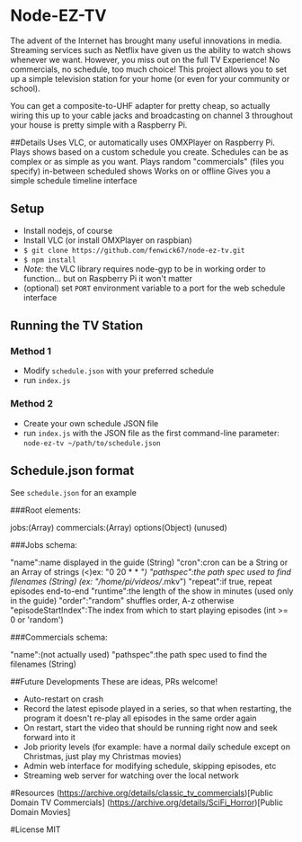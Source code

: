 # Node-EZ-TV
The advent of the Internet has brought many useful innovations in media.  Streaming services such as Netflix have given us the ability to watch shows whenever we want.  However, you miss out on the full TV Experience!  No commercials, no schedule, too much choice!  This project allows you to set up a simple television station for your home (or even for your community or school).

You can get a composite-to-UHF adapter for pretty cheap, so actually wiring this up to your cable jacks and broadcasting on channel 3 throughout your house is pretty simple with a Raspberry Pi.

##Details
Uses VLC, or automatically uses OMXPlayer on Raspberry Pi.
Plays shows based on a custom schedule you create.  Schedules can be as complex or as simple as you want.
Plays random "commercials" (files you specify) in-between scheduled shows
Works on or offline
Gives you a simple schedule timeline interface

## Setup
*  Install nodejs, of course
*  Install VLC (or install OMXPlayer on raspbian)
* `$ git clone https://github.com/fenwick67/node-ez-tv.git`
* `$ npm install`
 * *Note:* the VLC library requires node-gyp to be in working order to function... but on Raspberry Pi it won't matter
* (optional) set `PORT` environment variable to a port for the web schedule interface

## Running the TV Station

### Method 1
* Modify `schedule.json` with your preferred schedule
* run `index.js`

### Method 2
* Create your own schedule JSON file
* run `index.js` with the JSON file as the first command-line parameter:
`node-ez-tv ~/path/to/schedule.json`

## Schedule.json format

See `schedule.json` for an example

###Root elements:

jobs:(Array)
commercials:(Array)
options(Object) (unused)


###Jobs schema:

"name":name displayed in the guide (String)
"cron":cron can be a String or an Array of strings (<)ex: "0 20 * * *")
"pathspec":the path spec used to find filenames (String) (ex: "/home/pi/videos/*.mkv")
"repeat":if true, repeat episodes end-to-end
"runtime":the length of the show in minutes (used only in the guide)
"order":"random" shuffles order, A-z otherwise 
"episodeStartIndex":The index from which to start playing episodes (int >= 0 or 'random')

###Commercials schema:

"name":(not actually used)
"pathspec":the path spec used to find the filenames (String)

##Future Developments
These are ideas, PRs welcome!

* Auto-restart on crash
* Record the latest episode played in a series, so that when restarting, the program it doesn't re-play all episodes in the same order again
* On restart, start the video that should be running right now and seek forward into it
* Job priority levels (for example: have a normal daily schedule except on Christmas, just play my Christmas movies)
* Admin web interface for modifying schedule, skipping episodes, etc
* Streaming web server for watching over the local network

#Resources
(https://archive.org/details/classic_tv_commercials)[Public Domain TV Commercials]
(https://archive.org/details/SciFi_Horror)[Public Domain Movies]

#License
MIT